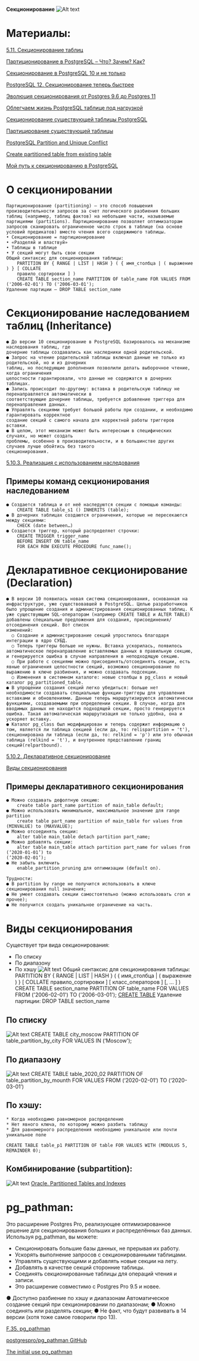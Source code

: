 **Секционирование**
  ![Alt text](image-2.png)

# Материалы:
   [5.11. Секционирование таблиц](https://postgrespro.ru/docs/postgresql/15/ddl-partitioning)

   [Партиционирование в PostgreSQL – Что? Зачем? Как?](https://habr.com/ru/articles/273933/)

   [Секционирование в PostgreSQL 10 и не только](https://habr.com/ru/companies/postgrespro/articles/353472/)

   [PostgreSQL 12. Секционирование теперь быстрее](https://ptolmachev.ru/perevod-postgresql-12-sekcionirovanie-teper-bystree.html)

   [Эволюция секционирования от Postgres 9.6 до Postgres 11](https://prohoster.info/blog/administrirovanie/postgresql-11-evolyutsiya-sektsionirovaniya-ot-postgres-9-6-do-postgres-11)

   [Облегчаем жизнь PostgreSQL таблице под нагрузкой](https://savepearlharbor.com/?p=334276)

   [Секционирование существующей таблицы PostgreSQL](https://ru.stackoverflow.com/questions/1168712/Секционирование-существующей-таблицы-postgresql)
   
   [Партицирование существующей таблицы](https://ru.stackoverflow.com/questions/430439/Партицирование-существующей-таблицы?rq=1)

   [PostgreSQL Partition and Unique Conflict](https://devsolus.com/2022/04/20/postgresql-partition-and-unique-conflict/)

   [Create partitioned table from existing table](https://dba.stackexchange.com/questions/302265/create-partitioned-table-from-existing-table)

   [Мой путь к секционированию в PostgreSQL](https://habr.com/ru/companies/barsgroup/articles/481694/)

# О секционировании
    Партиционирование (partitioning) — это способ повышения производительности запросов за счет логического разбиения больших таблиц (например, таблиц фактов) на небольшие части, называемые партициями (partitions). Партиционирование позволяет оптимизаторам запросов сканировать ограниченное число строк в таблице (на основе условий предикатов) вместо чтения всего содержимого таблицы.
    • Секционирование = партиционирование
    • «Разделяй и властвуй»
    • Таблицы в таблице
    • У секций могут быть свои секции
    Общий синтаксис для секционирования таблицы:
        PARTITION BY { RANGE | LIST | HASH } ( { имя_столбца | ( выражение ) } [ COLLATE
        правило_сортировки ] )
        CREATE TABLE section_name PARTITION OF table_name FOR VALUES FROM ('2006-02-01') TO ('2006-03-01');
    Удаление партиции – DROP TABLE section_name

# Секционирование наследованием таблиц (Inheritance)
    ● До версии 10 секционирование в PostgreSQL базировалось на механизме наследования таблиц, где
    дочерние таблицы создавались как наследники одной родительской.
    ● Запрос на чтение родительской таблицы включал данные не только из родительской, но и из дочерних
    таблиц, но последующие дополнения позволили делать выборочное чтение, когда ограничения
    целостности гарантировали, что данные не содержатся в дочерних таблицах.
    ● Запись происходит по-другому: вставка в родительскую таблицу не перенаправляется автоматически в
    соответствующие дочерние таблицы, требуется добавление триггера для перенаправления данных.
    ● Управлять секциями требует большой работы при создании, и необходимо гарантировать корректное
    создание секций с самого начала для корректной работы триггеров вставки.
    ● В целом, этот механизм может быть интересным в специфических случаях, но может создать
    проблемы, особенно в производительности, и в большинстве других случаев лучше обойтись без такого
    секционирования.
   [5.10.3. Реализация с использованием наследования](https://postgrespro.ru/docs/postgresql/10/ddl-partitioning#DDL-PARTITIONING-IMPLEMENTATION-INHERITANCE)

## Примеры команд секционирования наследованием
    ● Создается таблица и от неё наследуются секции с помощью команды:
        CREATE TABLE table_s1 () INHERITS (table);
    ● В дочерних таблицах создаются ограничения, которые не пересекаются между секциями:
        CHECK (date between…)
    ● Создается триггер, который распределяет строчки:
        CREATE TRIGGER trigger_name
        BEFORE INSERT ON table_name
        FOR EACH ROW EXECUTE PROCEDURE func_name();

# Декларативное секционирование (Declaration)
    ● В версии 10 появилась новая система секционирования, основанная на инфраструктуре, уже существовавшей в PostgreSQL. Целью разработчиков было упрощение создания и администрирования секционированных таблиц. К уже существующим SQL-операторам (например CREATE TABLE и ALTER TABLE) добавлены специальные предложения для создания, присоединения/отсоединения секций. Вот список
    изменений:
      ○ Создание и администрирование секций упростилось благодаря интеграции в ядро СУБД.
      ○ Теперь триггеры больше не нужны. Вставка ускорилась, появилось автоматическое перенаправление вставляемых данных в правильную секцию, и генерируется ошибка в случае направления в неподходящую секцию.
      ○ При работе с секциями можно присоединять/отсоединять секции, есть явные ограничения целостности секций, возможно секционирование по выражению в ключе разбиения, и можно создавать подсекции.
      ○ Изменения в системном каталоге: новые столбцы в pg_class и новый каталог pg_partitioned_table.
    ● В упрощении создания секций легко убедиться: больше нет необходимости создавать специальные функции-триггеры для управления вставками и обновлениями. Данные теперь маршрутизируются автоматически функциями, создаваемыми при определении секции. В случае, когда для вводимых данных не находится подходящей секции, просто генерируется ошибка. Такая автоматическая маршрутизация не только удобна, она и ускоряет вставку.
    ● Каталог pg_class был модифицирован и теперь содержит информацию о том, является ли таблица секцией (если да, то: relispartition = 't'), секционирована ли таблица (если да, то: relkind = 'p') или это обычная таблица (relkind = 't'), и внутреннее представление границ секций(relpartbound).
   [5.10.2. Декларативное секционирование](https://postgrespro.ru/docs/postgresql/10/ddl-partitioning#DDL-PARTITIONING-DECLARATIVE)

   [Виды секционирования](https://habr.com/ru/companies/postgrespro/articles/353472/)

## Примеры декларативного секционирования
    ● Можно создавать дефолтную секцию:
        create table part_name partition of main_table default;
    ● Можно использовать минимальное, максимальное значение для range partition
        create table part_name partition of main_table for values from (MINVALUE) to (MAXVALUE);
    ● Можно отсоединять секции:
        alter table main_table detach partition part_name;
    ● Можно добавлять секции:
        alter table main_table attach partition part_name for values from (‘2020-01-01’) to
    (‘2020-02-01’);
    ● Не забыть включить 
        enable_partition_pruning для оптимизации (default on).

    Трудности:
    ● В partition by range не получится использовать в ключе секционирования null значения;
    ● Не умеет создавать секции самостоятельно (можно использовать cron и прочее);
    ● Не получится создать уникальное ограничение на часть.

# Виды секционирования
   Существует три вида секционирования:
   * По списку
   * По диапазону
   * По хэшу
   ![Alt text](image.png)
    Общий синтаксис для секционирования таблицы:
      PARTITION BY { RANGE | LIST | HASH } ( { имя_столбца | ( выражение ) } [ COLLATE правило_сортировки ] [ класс_операторов ] [, ... ] )
      CREATE TABLE section_name PARTITION OF table_name FOR VALUES FROM ('2006-02-01') TO ('2006-03-01');
      [CREATE TABLE](https://postgrespro.ru/docs/postgresql/10/sql-createtable)
    Удаление партиции:
      DROP TABLE section_name
    
## По списку
   ![Alt text](image-5.png)
   CREATE TABLE city_moscow PARTITION OF table_partition_by_city FOR VALUES IN (‘Moscow');

## По диапазону
   ![Alt text](image-1.png)
   CREATE TABLE table_2020_02 PARTITION OF table_partition_by_mounth FOR VALUES FROM (‘2020-02-01’) TO (‘2020-03-01’)

## По хэшу:
    * Когда необходимо равномерное распределение
    * Нет явного ключа, по которому можно разбить таблицу
    * Для равномерного распределения необходимо уникальное или почти уникальное поле
    
    CREATE TABLE table_p1 PARTITION OF table FOR VALUES WITH (MODULUS 5, REMAINDER 0);

## Комбинирование (subpartition):
   ![Alt text](image-3.png)
   [Oracle. Partitioned Tables and Indexes](https://docs.oracle.com/cd/B10500_01/server.920/a96524/c12parti.htm)


# pg_pathman:
  Это расширение Postgres Pro, реализующее оптимизированное решение для секционирования больших и распределённых баз данных. Используя pg_pathman, вы можете:
  * Секционировать большие базы данных, не прерывая их работу.
  * Ускорять выполнение запросов с секционированными таблицами.
  * Управлять существующими и добавлять новые секции на лету.
  * Добавлять в качестве секций сторонние таблицы.
  * Соединять секционированные таблицы для операций чтения и записи.
  * Это расширение совместимо с Postgres Pro 9.5 и новее.

   ● Доступно разбиение по хэшу и диапазонам Автоматическое создание секций при секционировании по диапазонам;
   ● Можно соединять или разделять секции;
   ● Не факт, что будут развивать в 14 версии (хотя тоже самое говорили про 13).

   [F.35. pg_pathman](https://postgrespro.ru/docs/postgrespro/13/pg-pathman)
   
   [postgrespro/pg_pathman GitHub](https://github.com/postgrespro/pg_pathman)
   
   [The initial use pg_pathman](https://www.programmersought.com/article/25792165890/)